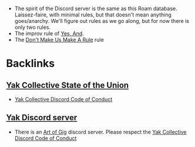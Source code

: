 - The spirit of the Discord server is the same as this Roam database. Laissez-faire, with minimal rules, but that doesn't mean anything goes/anarchy. We'll figure out rules as we go along, but for now there is only two rules. 
- The improv rule of [Yes, And](https://en.wikipedia.org/wiki/Yes,_and...).
- The [Don't Make Us Make A Rule](<Don't Make Us Make A Rule.md>) rule

# Backlinks
## [Yak Collective State of the Union](<Yak Collective State of the Union.md>)
- [Yak Collective Discord Code of Conduct](<Yak Collective Discord Code of Conduct.md>)

## [Yak Discord server](<Yak Discord server.md>)
- There is an [Art of Gig](<Art of Gig.md>) discord server. Please respect the [Yak Collective Discord Code of Conduct](<Yak Collective Discord Code of Conduct.md>)

